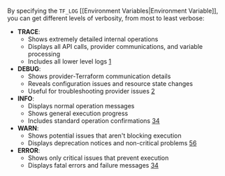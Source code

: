 By specifying the `TF_LOG` [[Environment Variables|Environment Variable]], you can get different levels of verbosity, from most to least verbose:
- **TRACE**:  
    - Shows extremely detailed internal operations  
    - Displays all API calls, provider communications, and variable processing  
    - Includes all lower level logs [1](https://github.com/hashicorp/terraform/issues/6468)
- **DEBUG**:  
    - Shows provider-Terraform communication details  
    - Reveals configuration issues and resource state changes  
    - Useful for troubleshooting provider issues [2](https://medium.com/@michaelarauza/troubleshooting-terraform-with-tf-log-a-step-by-step-guide-38a93addc766)
- **INFO**:  
    - Displays normal operation messages  
    - Shows general execution progress  
    - Includes standard operation confirmations [3](https://medium.com/@knoldus/debugging-logging-in-terraform-96c8b3275abd)[4](https://www.suse.com/support/kb/doc/?id=000020022)
- **WARN**:  
    - Shows potential issues that aren't blocking execution  
    - Displays deprecation notices and non-critical problems [5](https://medium.com/pareture/terraform-logging-d96bbcbf9db9)[6](https://github.com/hashicorp/terraform/issues/17103)
- **ERROR**:  
    - Shows only critical issues that prevent execution  
    - Displays fatal errors and failure messages [3](https://medium.com/@knoldus/debugging-logging-in-terraform-96c8b3275abd)[4](https://www.suse.com/support/kb/doc/?id=000020022)
